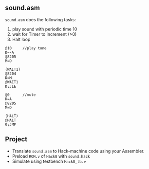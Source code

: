 ## sound.asm

`sound.asm` does the following tasks:
1. play sound with periodic time 10
2. wait for Timer to increment (>0)
3. Halt loop

```
@10		//play tone 
D=-A	
@8205
M=D

(WAIT1)
@8204
D=M
@WAIT1
D;JLE

@0		//mute
D=A
@8205
M=D

(HALT)
@HALT
0;JMP
```

## Project
* Translate `sound.asm` to Hack-machine code using your Assembler.
* Preload `ROM.v` of `Hack8` with `sound.hack`
* Simulate using testbench `Hack8_tb.v`
